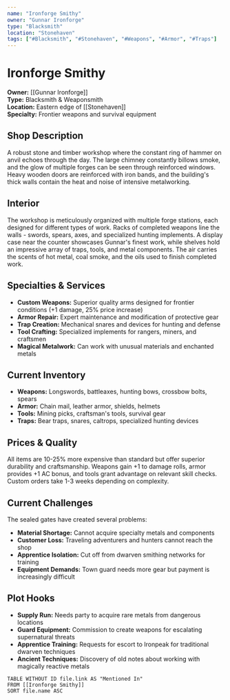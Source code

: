 ```yaml
---
name: "Ironforge Smithy"
owner: "Gunnar Ironforge"
type: "Blacksmith"
location: "Stonehaven"
tags: ["#Blacksmith", "#Stonehaven", "#Weapons", "#Armor", "#Traps"]
---
```


# Ironforge Smithy

**Owner:** [[Gunnar Ironforge]]  
**Type:** Blacksmith & Weaponsmith  
**Location:** Eastern edge of [[Stonehaven]]  
**Specialty:** Frontier weapons and survival equipment

## Shop Description
A robust stone and timber workshop where the constant ring of hammer on anvil echoes through the day. The large chimney constantly billows smoke, and the glow of multiple forges can be seen through reinforced windows. Heavy wooden doors are reinforced with iron bands, and the building's thick walls contain the heat and noise of intensive metalworking.

## Interior
The workshop is meticulously organized with multiple forge stations, each designed for different types of work. Racks of completed weapons line the walls - swords, spears, axes, and specialized hunting implements. A display case near the counter showcases Gunnar's finest work, while shelves hold an impressive array of traps, tools, and metal components. The air carries the scents of hot metal, coal smoke, and the oils used to finish completed work.

## Specialties & Services
- **Custom Weapons:** Superior quality arms designed for frontier conditions (+1 damage, 25% price increase)
- **Armor Repair:** Expert maintenance and modification of protective gear
- **Trap Creation:** Mechanical snares and devices for hunting and defense
- **Tool Crafting:** Specialized implements for rangers, miners, and craftsmen
- **Magical Metalwork:** Can work with unusual materials and enchanted metals

## Current Inventory
- **Weapons:** Longswords, battleaxes, hunting bows, crossbow bolts, spears
- **Armor:** Chain mail, leather armor, shields, helmets
- **Tools:** Mining picks, craftsman's tools, survival gear
- **Traps:** Bear traps, snares, caltrops, specialized hunting devices

## Prices & Quality
All items are 10-25% more expensive than standard but offer superior durability and craftsmanship. Weapons gain +1 to damage rolls, armor provides +1 AC bonus, and tools grant advantage on relevant skill checks. Custom orders take 1-3 weeks depending on complexity.

## Current Challenges
The sealed gates have created several problems:
- **Material Shortage:** Cannot acquire specialty metals and components
- **Customer Loss:** Traveling adventurers and hunters cannot reach the shop
- **Apprentice Isolation:** Cut off from dwarven smithing networks for training
- **Equipment Demands:** Town guard needs more gear but payment is increasingly difficult

## Plot Hooks
- **Supply Run:** Needs party to acquire rare metals from dangerous locations
- **Guard Equipment:** Commission to create weapons for escalating supernatural threats
- **Apprentice Training:** Requests for escort to Ironpeak for traditional dwarven techniques
- **Ancient Techniques:** Discovery of old notes about working with magically reactive metals

```dataview
TABLE WITHOUT ID file.link AS "Mentioned In"
FROM [[Ironforge Smithy]]
SORT file.name ASC
```

